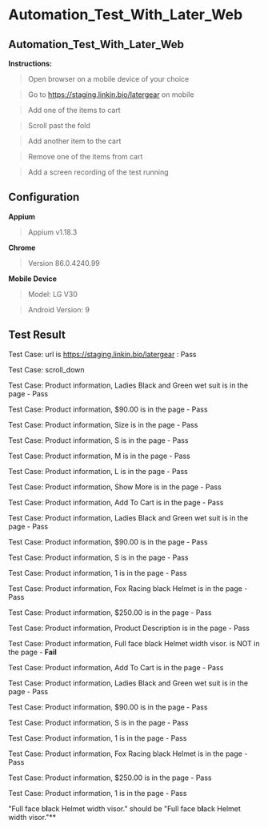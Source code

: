 # Automation_Test_With_Later_Web
## Automation_Test_With_Later_Web

**Instructions:**

> Open browser on a mobile device of your choice

> Go to https://staging.linkin.bio/latergear on mobile

> Add one of the items to cart

> Scroll past the fold

> Add another item to the cart

> Remove one of the items from cart

> Add a screen recording of the test running

## Configuration

**Appium**

> Appium v1.18.3

**Chrome**

> Version 86.0.4240.99

**Mobile Device**

> Model: LG V30

> Android Version: 9

## Test Result
Test Case: url is https://staging.linkin.bio/latergear : Pass

Test Case: scroll_down

Test Case: Product information, Ladies Black and Green wet suit is in the page - Pass

Test Case: Product information, $90.00 is in the page - Pass

Test Case: Product information, Size is in the page - Pass

Test Case: Product information, S is in the page - Pass

Test Case: Product information, M is in the page - Pass

Test Case: Product information, L is in the page - Pass

Test Case: Product information, Show More is in the page - Pass

Test Case: Product information, Add To Cart is in the page - Pass

Test Case: Product information, Ladies Black and Green wet suit is in the page - Pass

Test Case: Product information, $90.00 is in the page - Pass

Test Case: Product information, S is in the page - Pass

Test Case: Product information, 1 is in the page - Pass

Test Case: Product information, Fox Racing black Helmet is in the page - Pass

Test Case: Product information, $250.00 is in the page - Pass

Test Case: Product information, Product Description is in the page - Pass

Test Case: Product information, Full face black Helmet width visor. is NOT in the page - **Fail**

Test Case: Product information, Add To Cart is in the page - Pass

Test Case: Product information, Ladies Black and Green wet suit is in the page - Pass

Test Case: Product information, $90.00 is in the page - Pass

Test Case: Product information, S is in the page - Pass

Test Case: Product information, 1 is in the page - Pass

Test Case: Product information, Fox Racing black Helmet is in the page - Pass

Test Case: Product information, $250.00 is in the page - Pass

Test Case: Product information, 1 is in the page - Pass



"Full face b**I**ack Helmet width visor." should be "Full face b**l**ack Helmet width visor."**





